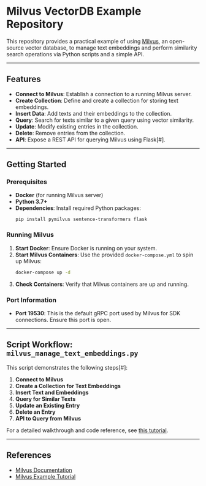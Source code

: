 # Milvus VectorDB Example Repository

This repository provides a practical example of using [Milvus](https://milvus.io/), an open-source vector database, to manage text embeddings and perform similarity search operations via Python scripts and a simple API.

---

## Features

- **Connect to Milvus**: Establish a connection to a running Milvus server.
- **Create Collection**: Define and create a collection for storing text embeddings.
- **Insert Data**: Add texts and their embeddings to the collection.
- **Query**: Search for texts similar to a given query using vector similarity.
- **Update**: Modify existing entries in the collection.
- **Delete**: Remove entries from the collection.
- **API**: Expose a REST API for querying Milvus using Flask[#].

---

## Getting Started

### Prerequisites

- **Docker** (for running Milvus server)
- **Python 3.7+**
- **Dependencies**: Install required Python packages:
  ```
  pip install pymilvus sentence-transformers flask
  ```

### Running Milvus

1. **Start Docker**: Ensure Docker is running on your system.
2. **Start Milvus Containers**: Use the provided `docker-compose.yml` to spin up Milvus:
   ```bash
   docker-compose up -d
   ```
3. **Check Containers**: Verify that Milvus containers are up and running.

### Port Information

- **Port 19530**: This is the default gRPC port used by Milvus for SDK connections. Ensure this port is open.
---

## Script Workflow: `milvus_manage_text_embeddings.py`

This script demonstrates the following steps[#]:

1. **Connect to Milvus**
2. **Create a Collection for Text Embeddings**
3. **Insert Text and Embeddings**
4. **Query for Similar Texts**
5. **Update an Existing Entry**
6. **Delete an Entry**
7. **API to Query from Milvus**

For a detailed walkthrough and code reference, see [this tutorial](https://jimmy-wang-gen-ai.medium.com/milvus-a-complete-example-of-how-to-use-vectordb-by-python-and-serve-it-as-an-api-3a05e2f8db3c).

---

## References

- [Milvus Documentation](https://milvus.io/docs/overview.md)
- [Milvus Example Tutorial](https://jimmy-wang-gen-ai.medium.com/milvus-a-complete-example-of-how-to-use-vectordb-by-python-and-serve-it-as-an-api-3a05e2f8db3c)
